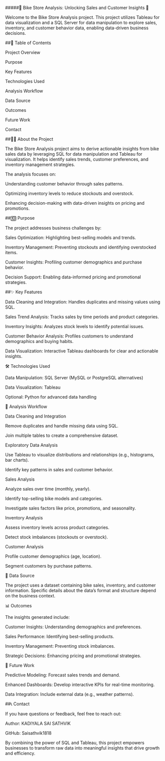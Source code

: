 

#####🌟 Bike Store Analysis: Unlocking Sales and Customer Insights 🌟

Welcome to the Bike Store Analysis project. This project utilizes Tableau for data visualization and a SQL Server for data manipulation to explore sales, inventory, and customer behavior data, enabling data-driven business decisions.

##📖 Table of Contents

Project Overview

Purpose

Key Features

Technologies Used

Analysis Workflow

Data Source

Outcomes

Future Work

Contact

##👨‍💻 About the Project

The Bike Store Analysis project aims to derive actionable insights from bike sales data by leveraging SQL for data manipulation and Tableau for visualization. It helps identify sales trends, customer preferences, and inventory management strategies.

The analysis focuses on:

Understanding customer behavior through sales patterns.

Optimizing inventory levels to reduce stockouts and overstock.

Enhancing decision-making with data-driven insights on pricing and promotions.

##🔟 Purpose

The project addresses business challenges by:

Sales Optimization: Highlighting best-selling models and trends.

Inventory Management: Preventing stockouts and identifying overstocked items.

Customer Insights: Profiling customer demographics and purchase behavior.

Decision Support: Enabling data-informed pricing and promotional strategies.

##✨ Key Features

Data Cleaning and Integration: Handles duplicates and missing values using SQL.

Sales Trend Analysis: Tracks sales by time periods and product categories.

Inventory Insights: Analyzes stock levels to identify potential issues.

Customer Behavior Analysis: Profiles customers to understand demographics and buying habits.

Data Visualization: Interactive Tableau dashboards for clear and actionable insights.

🛠️ Technologies Used

Data Manipulation: SQL Server (MySQL or PostgreSQL alternatives)

Data Visualization: Tableau

Optional: Python for advanced data handling

🔧 Analysis Workflow

Data Cleaning and Integration

Remove duplicates and handle missing data using SQL.

Join multiple tables to create a comprehensive dataset.

Exploratory Data Analysis

Use Tableau to visualize distributions and relationships (e.g., histograms, bar charts).

Identify key patterns in sales and customer behavior.

Sales Analysis

Analyze sales over time (monthly, yearly).

Identify top-selling bike models and categories.

Investigate sales factors like price, promotions, and seasonality.

Inventory Analysis

Assess inventory levels across product categories.

Detect stock imbalances (stockouts or overstock).

Customer Analysis

Profile customer demographics (age, location).

Segment customers by purchase patterns.

📂 Data Source

The project uses a dataset containing bike sales, inventory, and customer information. Specific details about the data’s format and structure depend on the business context.

📊 Outcomes

The insights generated include:

Customer Insights: Understanding demographics and preferences.

Sales Performance: Identifying best-selling products.

Inventory Management: Preventing stock imbalances.

Strategic Decisions: Enhancing pricing and promotional strategies.

🔬 Future Work

Predictive Modeling: Forecast sales trends and demand.

Enhanced Dashboards: Develop interactive KPIs for real-time monitoring.

Data Integration: Include external data (e.g., weather patterns).

##📞 Contact

If you have questions or feedback, feel free to reach out:

Author: KADIYALA SAI SATHVIK

GitHub: Saisathvik1818

By combining the power of SQL and Tableau, this project empowers businesses to transform raw data into meaningful insights that drive growth and efficiency.

